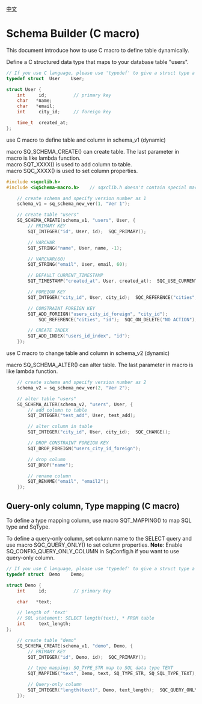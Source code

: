 [中文](schema-builder-macro.cn.md)

# Schema Builder (C macro)

This document introduce how to use C macro to define table dynamically.  

Define a C structured data type that maps to your database table "users".

```c++
// If you use C language, please use 'typedef' to give a struct type a new name.
typedef struct  User    User;

struct User {
	int     id;          // primary key
	char   *name;
	char   *email;
	int     city_id;     // foreign key

	time_t  created_at;
};
```

use C macro to define table and column in schema_v1 (dynamic)  
  
macro SQ_SCHEMA_CREATE() can create table. The last parameter in macro is like lambda function.  
macro SQT_XXXX() is used to add column to table.  
macro SQC_XXXX() is used to set column properties.

```c
#include <sqxclib.h>
#include <SqSchema-macro.h>    // sqxclib.h doesn't contain special macros

	// create schema and specify version number as 1
	schema_v1 = sq_schema_new_ver(1, "Ver 1");

	// create table "users"
	SQ_SCHEMA_CREATE(schema_v1, "users", User, {
		// PRIMARY KEY
		SQT_INTEGER("id", User, id);  SQC_PRIMARY();

		// VARCHAR
		SQT_STRING("name", User, name, -1);

		// VARCHAR(60)
		SQT_STRING("email", User, email, 60);

		// DEFAULT CURRENT_TIMESTAMP
		SQT_TIMESTAMP("created_at", User, created_at);  SQC_USE_CURRENT();

		// FOREIGN KEY
		SQT_INTEGER("city_id", User, city_id);  SQC_REFERENCE("cities", "id");

		// CONSTRAINT FOREIGN KEY
		SQT_ADD_FOREIGN("users_city_id_foreign", "city_id");
			SQC_REFERENCE("cities", "id");  SQC_ON_DELETE("NO ACTION");  SQC_ON_UPDATE("NO ACTION"):

		// CREATE INDEX
		SQT_ADD_INDEX("users_id_index", "id");
	});
```

use C macro to change table and column in schema_v2 (dynamic)  
  
macro SQ_SCHEMA_ALTER() can alter table. The last parameter in macro is like lambda function.

```c
	// create schema and specify version number as 2
	schema_v2 = sq_schema_new_ver(2, "Ver 2");

	// alter table "users"
	SQ_SCHEMA_ALTER(schema_v2, "users", User, {
		// add column to table
		SQT_INTEGER("test_add", User, test_add);

		// alter column in table
		SQT_INTEGER("city_id", User, city_id);  SQC_CHANGE();

		// DROP CONSTRAINT FOREIGN KEY
		SQT_DROP_FOREIGN("users_city_id_foreign");

		// drop column
		SQT_DROP("name");

		// rename column
		SQT_RENAME("email", "email2");
	});
```

## Query-only column, Type mapping (C macro)

To define a type mapping column, use macro SQT_MAPPING() to map SQL type and SqType.  
  
To define a query-only column, set column name to the SELECT query and use macro SQC_QUERY_ONLY() to set column properties.
**Note**: Enable SQ_CONFIG_QUERY_ONLY_COLUMN in SqConfig.h if you want to use query-only column.  

```c++
// If you use C language, please use 'typedef' to give a struct type a new name.
typedef struct  Demo    Demo;

struct Demo {
	int     id;          // primary key

	char   *text;

	// length of 'text'
	// SQL statement: SELECT length(text), * FROM table
	int     text_length;
};

	// create table "demo"
	SQ_SCHEMA_CREATE(schema_v1, "demo", Demo, {
		// PRIMARY KEY
		SQT_INTEGER("id", Demo, id);  SQC_PRIMARY();

		// type mapping: SQ_TYPE_STR map to SQL data type TEXT
		SQT_MAPPING("text", Demo, text, SQ_TYPE_STR, SQ_SQL_TYPE_TEXT);

		// Query-only column
		SQT_INTEGER("length(text)", Demo, text_length);  SQC_QUERY_ONLY();
	});
```
